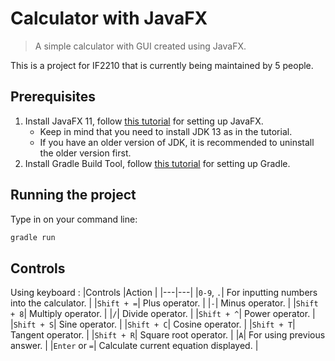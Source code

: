 # Calculator with JavaFX
> A simple calculator with GUI created using JavaFX.

This is a project for IF2210 that is currently being maintained by 5 people.

## Prerequisites
1. Install JavaFX 11, follow [this tutorial](https://openjfx.io/openjfx-docs/#introduction) for setting up JavaFX.
   * Keep in mind that you need to install JDK 13 as in the tutorial.
   * If you have an older version of JDK, it is recommended to uninstall the older version first.
2. Install Gradle Build Tool, follow [this tutorial](https://gradle.org/) for setting up Gradle.

## Running the project
Type in on your command line:
```bash
gradle run
```

## Controls
Using keyboard : 
|Controls |Action | 
|---|---|
|`0-9`, `.`| For inputting numbers into the calculator. |
|`Shift + =`| Plus operator. |
|`-`| Minus operator. |
|`Shift + 8`| Multiply operator. |
|`/`| Divide operator. |
|`Shift + ^`| Power operator. |
|`Shift + S`| Sine operator. |
|`Shift + C`| Cosine operator. |
|`Shift + T`| Tangent operator. |
|`Shift + R`| Square root operator. |
|`A`| For using previous answer. |
|`Enter` or `=`| Calculate current equation displayed. |